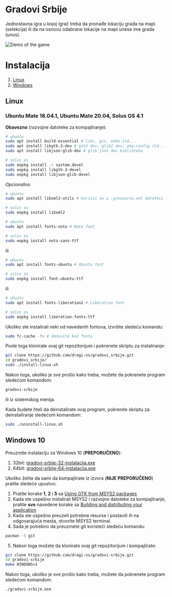 # Gradovi Srbije
Jednostavna igra u kojoj igrač treba da pronađe lokaciju grada na mapi (selekcija) ili da na osnovu odabrane lokacije na mapi unese ime grada (unos).

![Demo of the game](demo.gif)

# Instalacija

1. [Linux](#linux)
2. [Windows](#windows-10)

## Linux

### Ubuntu Mate 18.04.1, Ubuntu Mate 20.04, Solus OS 4.1

**Obavezno** (razvojne datoteke za kompajliranje):
```bash
# ubuntu
sudo apt install build-essential # libc, gcc, make itd...
sudo apt install libgtk-3-dev # gtk3 dev, glib2 dev, pkg-config itd...
sudo apt install libjson-glib-dev # glib json dev biblioteka

# solus os
sudo eopkg install -c system.devel
sudo eopkg install libgtk-3-devel
sudo eopkg install libjson-glib-devel
```
*Opcionalno*:

```bash
# ubuntu
sudo apt install libxml2-utils # koristi se u .gresource.xml datoteci (xmllint)

# solus os
sudo eopkg install libxml2
```

```bash
# ubuntu
sudo apt install fonts-noto # Noto font

# solus os
sudo eopkg install noto-sans-ttf
```
ili

```bash
# ubuntu
sudo apt install fonts-ubuntu # Ubuntu font

# solus os
sudo eopkg install font-ubuntu-ttf
```
ili
```bash
# ubuntu
sudo apt install fonts-liberation2 # Liberation font

# solus os
sudo eopkg install liberation-fonts-ttf
```

Ukoliko ste instalirali neki od navedenih fontova, izvršite sledeću komandu:
```bash
sudo fc-cache -fv # obnovite keš fonta
```

Posle toga klonirate ovaj git repozitorijum i pokrenete skriptu za instaliranje:
```bash
git clone https://github.com/dragi-ns/gradovi_srbije.git
cd gradovi_srbije/
sudo ./install-linux.sh
```

Nakon toga, ukoliko je sve prošlo kako treba, možete da pokrenete program sledećom komandom:

```bash
gradovi-srbije
```

ili iz sistemskog menija.

Kada budete hteli da deinstalirate ovaj program, pokrenite skriptu za deinstaliranje sledećom komandom:
```bash
sudo ./uninstall-linux.sh
```

## Windows 10
Preuzmite instalaciju za Windows 10 (**PREPORUČENO**):

1. 32bit: [gradovi-srbije-32-instalacija.exe](https://github.com/dragi-ns/gradovi-srbije/releases/download/1.0.1/gradovi-srbije-32-instalacija.exe)
2. 64bit: [gradovi-srbije-64-instalacija.exe](https://github.com/dragi-ns/gradovi-srbije/releases/download/1.0.1/gradovi-srbije-64-instalacija.exe)

Ukoliko želite da sami da kompajlirate iz izvora (**NIJE PREPORUČENO**) pratite sledeće upustvo:

1. Pratite korake **1**, **2** i **5** sa [Using GTK from MSYS2 packages ](https://www.gtk.org/docs/installations/windows/#using-gtk-from-msys2-packages)
2. Kada ste uspešno instalirali MSYS2 i razvojne datoteke za kompajliranje, pratite **sve** navedene korake sa [Building and distributing your application ](https://www.gtk.org/docs/installations/windows/#building-and-distributing-your-application)
3. Kada ste uspešno preuzeli potrebne resurse i postavili ih na odgovarajuća mesta, otvorite MSYS2 terminal.
4. Sada je potrebno da preuzmete git koristeći sledeću komandu:
```bash
pacman -S git
```
5. Nakon toga možete da klonirate ovaj git repozitorijum i kompajlirate:
```bash
git clone https://github.com/dragi-ns/gradovi-srbije.git
cd gradovi-srbije
make WINDOWS=1
```
Nakon toga, ukoliko je sve prošlo kako treba, možete da pokrenete program sledećom komandom:

```bash
./gradovi-srbije.exe
```
